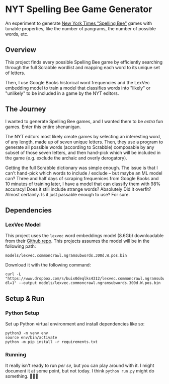 # NYT Spelling Bee Game Generator

An experiment to generate [New York Times "Spelling Bee"](https://www.nytimes.com/puzzles/spelling-bee) games with tunable properties, like the number of pangrams, the number of possible words, etc.

## Overview

This project finds every possible Spelling Bee game by efficiently searching through the full Scrabble wordlist and mapping each word to its unique set of letters.

Then, I use Google Books historical word frequencies and the LexVec embedding model to train a model that classifies words into "likely" or "unlikely" to be included in a game by the NYT editors.

## The Journey

I wanted to generate Spelling Bee games, and I wanted them to be _extra_ fun games. Enter this entire shenanigan.

The NYT editors most likely create games by selecting an interesting word, of any length, made up of seven unique letters. Then, they use a program to generate all possible words (according to Scrabble) composable by any subset of those seven letters, and then hand-pick which will be included in the game (e.g. exclude the archaic and overly derogatory).

Getting the full Scrabble dictionary was simple enough. The issue is that I can't hand-pick which words to include / exclude – but maybe an ML model can? Three and half days of scraping frequenices from Google Books and 10 minutes of training later, I have a model that can classify them with 98% accuracy! Does it still include strange words? Absolutely Did it overfit? Almost certainly. Is it just passable enough to use? For sure.

## Dependencies

### LexVec Model
This project uses the `lexvec` word embeddings model (8.6Gb) downloadable from their [Github repo](https://github.com/alexandres/lexvec). This projects assumes the model will be in the following path:
```
models/lexvec.commoncrawl.ngramsubwords.300d.W.pos.bin
```
Download it with the following command:
```
curl -L "https://www.dropbox.com/s/buix0deqlks4312/lexvec.commoncrawl.ngramsubwords.300d.W.pos.bin.gz?dl=1" --output models/lexvec.commoncrawl.ngramsubwords.300d.W.pos.bin
```

## Setup & Run

### Python Setup

Set up Python virtual environment and install dependencies like so:
```
python3 -m venv env
source env/bin/activate
python -m pip install -r requirements.txt
```

### Running
It really isn't ready to run _per se_, but you can play around with it. I might document it at some point, but not today. I think `python run.py` might do something. 🤷🏽‍♂️